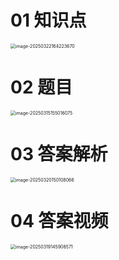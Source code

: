 # 01 知识点

<img src="https://cvp.oss-cn-shanghai.aliyuncs.com/202503221642139.png" alt="image-20250322164223670" style="zoom:50%;" />



# 02 题目

<img src="https://cvp.oss-cn-shanghai.aliyuncs.com/202503151550143.png" alt="image-20250315155016075" style="zoom:50%;" />



# 03 答案解析

<img src="https://cvp.oss-cn-shanghai.aliyuncs.com/202503201501201.png" alt="image-20250320150108066" style="zoom:50%;" />



# 04 答案视频

<img src="https://cvp.oss-cn-shanghai.aliyuncs.com/202503191459639.png" alt="image-20250319145908571" style="zoom:50%;" />
